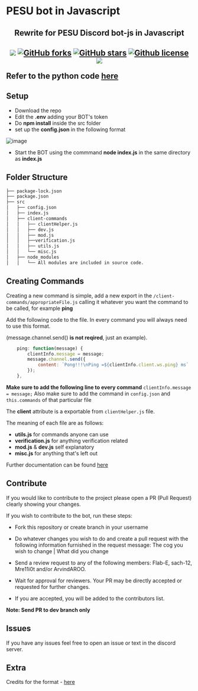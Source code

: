 # PESU bot in Javascript
<h2 align="center">
    <p>Rewrite for PESU Discord bot-js in Javascript</p>
<h2>
<p align="center">
    <a href="https://github.com/sach-12/pesu-bot-js/actions" alt="Build status">
    <img src="https://github.com/sach-12/pesu-bot-js/actions/workflows/node.js.yml/badge.svg"/></a>
    <a href="https://github.com/sach-12/pesu-bot-js/issues" alt="issues">
    <img alt="GitHub forks" src="https://img.shields.io/github/issues/sach-12/pesu-bot-js"></a>
    <a href="https://github.com/sach-12/pesu-bot-js/stargazers" alt="Stars">
    <img alt="GitHub stars" src="https://img.shields.io/github/stars/sach-12/pesu-bot-js"></a>
    <a href="https://github.com/sach-12/pesu-bot-js/blob/main/LICENSE" alt="License">
    <img alt="Github license" src="https://img.shields.io/github/license/sach-12/pesu-bot-js"></a>
    <a href="https://github.com/sach-12/pesu-bot-js/contributors" alt="Contributors">
    <img src="https://img.shields.io/github/contributors/sach-12/pesu-bot-js"/></a>
</p>

Refer to the python code [here](https://github.com/sach-12/pesu-bot)



## Setup
* Download the repo 
* Edit the **.env** adding your BOT's token
* Do **npm install** inside the src folder
* set up the **config.json** in the following format

![image](https://imgur.com/hwABak8.png)
* Start the BOT using the commmand **node index.js** in the same directory as **index.js**

## Folder Structure
```bash
├── package-lock.json
├── package.json
├── src
│   ├── config.json
│   ├── index.js 
│   ├── client-commands
│   │   ├── clientHelper.js
│   │   ├── dev.js
│   │   ├── mod.js
│   │   ├──verification.js
│   │   ├── utils.js
│   │   └── misc.js
│   ├── node_modules
│   │   └── All modules are included in source code.
```

## Creating Commands
Creating a new command is simple, add a new export in the `/client-commands/appropriateFile.js` calling it whatever you want the command to be called, for example **ping**

Add the following code to the file. In every command you will always need to use this format. 

(message.channel.send() **is not reqired**, just an example). 

```javascript
    ping: function(message) {
        clientInfo.message = message;
        message.channel.send({
            content: `Pong!!!\nPing =${clientInfo.client.ws.ping} ms`
        });
    },
```
**Make sure to add the following line to every command**
`clientInfo.message = message;`
Also make sure to add the command in `config.json` and `this.commands` of that particular file

The **client** attribute is a exportable from `clientHelper.js` file.


The meaning of each file are as follows:
 - **utils.js** for commands anyone can use
 - **verification.js** for anything verification related
 - **mod.js** & **dev.js** self explanatory
 - **misc.js** for anything that's left out

Further documentation can be found [here](https://discord.js.org/#/)

## Contribute
If you would like to contribute to the project please open a PR (Pull Request) clearly showing your changes.

If you wish to contribute to the bot, run these steps:
* Fork this repository or create branch in your username

* Do whatever changes you wish to do and create a pull request with the following information furnished in the request message: The cog you wish to change | What did you change
* Send a review request to any of the following members: Flab-E, sach-12, Mre11i0t and/or ArvindAROO.
* Wait for approval for reviewers. Your PR may be directly accepted or requested for further changes.
* If you are accepted, you will be added to the contributors list.

**Note: Send PR to dev branch only**

## Issues
If you have any issues feel free to open an issue or text in the discord server.
## Extra
Credits for the format - [here](https://github.com/LachlanDev/Discord-BOT-Template)